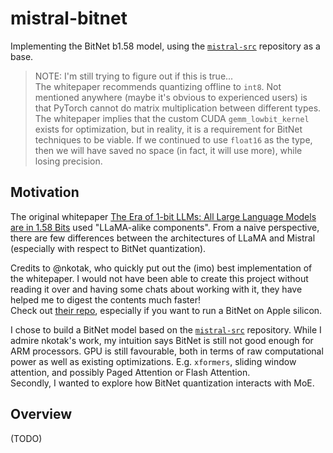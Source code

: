 # mistral-bitnet

Implementing the BitNet b1.58 model, using the [`mistral-src`](https://github.com/mistralai/mistral-src/tree/main) repository as a base.


> NOTE: I'm still trying to figure out if this is true...  
> The whitepaper recommends quantizing offline to `int8`. Not mentioned anywhere (maybe it's obvious to experienced users) is that PyTorch cannot do matrix multiplication between different types. The whitepaper implies that the custom CUDA `gemm_lowbit_kernel` exists for optimization, but in reality, it is a requirement for BitNet techniques to be viable. If we continued to use `float16` as the type, then we will have saved no space (in fact, it will use more), while losing precision.

## Motivation
The original whitepaper [The Era of 1-bit LLMs: All Large Language Models are in 1.58 Bits](https://arxiv.org/pdf/2402.17764.pdf) used "LLaMA-alike components". From a naive perspective, there are few differences between the architectures of LLaMA and Mistral (especially with respect to BitNet quantization). 

Credits to @nkotak, who quickly put out the (imo) best implementation of the whitepaper. I would not have been able to create this project without reading it over and having some chats about working with it, they have helped me to digest the contents much faster!  
Check out [their repo](https://github.com/nkotak/1.58BitNet), especially if you want to run a BitNet on Apple silicon. 

I chose to build a BitNet model based on the [`mistral-src`](https://github.com/mistralai/mistral-src/tree/main) repository. While I admire nkotak's work, my intuition says BitNet is still not good enough for ARM processors. GPU is still favourable, both in terms of raw computational power as well as existing optimizations. E.g. `xformers`, sliding window attention, and possibly Paged Attention or Flash Attention.  
Secondly, I wanted to explore how BitNet quantization interacts with MoE.  

## Overview
(TODO)